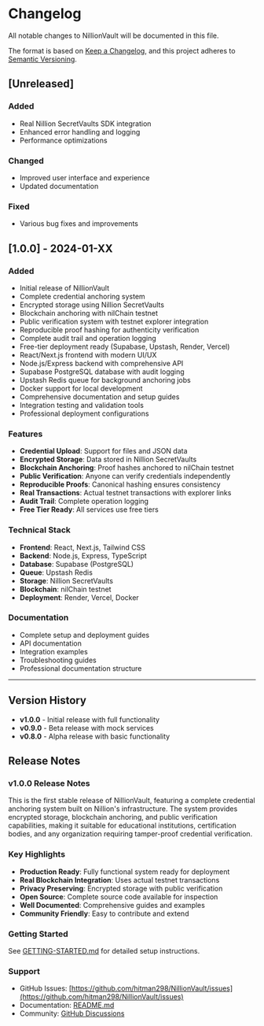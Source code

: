 # Changelog

All notable changes to NillionVault will be documented in this file.

The format is based on [Keep a Changelog](https://keepachangelog.com/en/1.0.0/),
and this project adheres to [Semantic Versioning](https://semver.org/spec/v2.0.0.html).

## [Unreleased]

### Added
- Real Nillion SecretVaults SDK integration
- Enhanced error handling and logging
- Performance optimizations

### Changed
- Improved user interface and experience
- Updated documentation

### Fixed
- Various bug fixes and improvements

## [1.0.0] - 2024-01-XX

### Added
- Initial release of NillionVault
- Complete credential anchoring system
- Encrypted storage using Nillion SecretVaults
- Blockchain anchoring with nilChain testnet
- Public verification system with testnet explorer integration
- Reproducible proof hashing for authenticity verification
- Complete audit trail and operation logging
- Free-tier deployment ready (Supabase, Upstash, Render, Vercel)
- React/Next.js frontend with modern UI/UX
- Node.js/Express backend with comprehensive API
- Supabase PostgreSQL database with audit logging
- Upstash Redis queue for background anchoring jobs
- Docker support for local development
- Comprehensive documentation and setup guides
- Integration testing and validation tools
- Professional deployment configurations

### Features
- **Credential Upload**: Support for files and JSON data
- **Encrypted Storage**: Data stored in Nillion SecretVaults
- **Blockchain Anchoring**: Proof hashes anchored to nilChain testnet
- **Public Verification**: Anyone can verify credentials independently
- **Reproducible Proofs**: Canonical hashing ensures consistency
- **Real Transactions**: Actual testnet transactions with explorer links
- **Audit Trail**: Complete operation logging
- **Free Tier Ready**: All services use free tiers

### Technical Stack
- **Frontend**: React, Next.js, Tailwind CSS
- **Backend**: Node.js, Express, TypeScript
- **Database**: Supabase (PostgreSQL)
- **Queue**: Upstash Redis
- **Storage**: Nillion SecretVaults
- **Blockchain**: nilChain testnet
- **Deployment**: Render, Vercel, Docker

### Documentation
- Complete setup and deployment guides
- API documentation
- Integration examples
- Troubleshooting guides
- Professional documentation structure

---

## Version History

- **v1.0.0** - Initial release with full functionality
- **v0.9.0** - Beta release with mock services
- **v0.8.0** - Alpha release with basic functionality

## Release Notes

### v1.0.0 Release Notes
This is the first stable release of NillionVault, featuring a complete credential anchoring system built on Nillion's infrastructure. The system provides encrypted storage, blockchain anchoring, and public verification capabilities, making it suitable for educational institutions, certification bodies, and any organization requiring tamper-proof credential verification.

### Key Highlights
- **Production Ready**: Fully functional system ready for deployment
- **Real Blockchain Integration**: Uses actual testnet transactions
- **Privacy Preserving**: Encrypted storage with public verification
- **Open Source**: Complete source code available for inspection
- **Well Documented**: Comprehensive guides and examples
- **Community Friendly**: Easy to contribute and extend

### Getting Started
See [GETTING-STARTED.md](GETTING-STARTED.md) for detailed setup instructions.

### Support
- GitHub Issues: [https://github.com/hitman298/NillionVault/issues](https://github.com/hitman298/NillionVault/issues)
- Documentation: [README.md](README.md)
- Community: [GitHub Discussions](https://github.com/hitman298/NillionVault/discussions)
